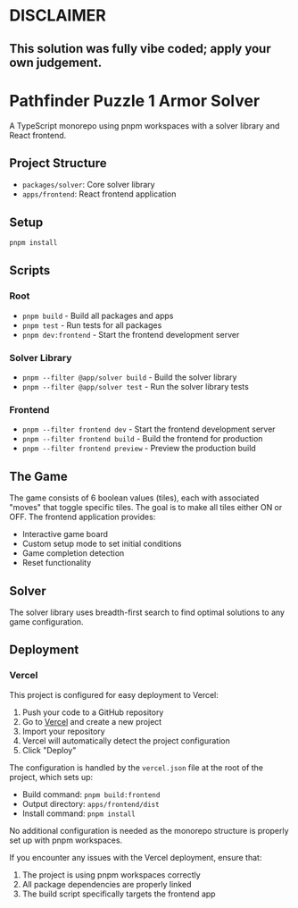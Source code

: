 # DISCLAIMER

## This solution was fully vibe coded; apply your own judgement.

# Pathfinder Puzzle 1 Armor Solver

A TypeScript monorepo using pnpm workspaces with a solver library and React frontend.

## Project Structure

- `packages/solver`: Core solver library
- `apps/frontend`: React frontend application

## Setup

```bash
pnpm install
```

## Scripts

### Root
- `pnpm build` - Build all packages and apps
- `pnpm test` - Run tests for all packages
- `pnpm dev:frontend` - Start the frontend development server

### Solver Library
- `pnpm --filter @app/solver build` - Build the solver library
- `pnpm --filter @app/solver test` - Run the solver library tests

### Frontend
- `pnpm --filter frontend dev` - Start the frontend development server
- `pnpm --filter frontend build` - Build the frontend for production
- `pnpm --filter frontend preview` - Preview the production build

## The Game

The game consists of 6 boolean values (tiles), each with associated "moves" that toggle specific tiles. The goal is to make all tiles either ON or OFF. The frontend application provides:

- Interactive game board
- Custom setup mode to set initial conditions
- Game completion detection
- Reset functionality

## Solver

The solver library uses breadth-first search to find optimal solutions to any game configuration.

## Deployment

### Vercel

This project is configured for easy deployment to Vercel:

1. Push your code to a GitHub repository
2. Go to [Vercel](https://vercel.com) and create a new project
3. Import your repository
4. Vercel will automatically detect the project configuration
5. Click "Deploy"

The configuration is handled by the `vercel.json` file at the root of the project, which sets up:
- Build command: `pnpm build:frontend`
- Output directory: `apps/frontend/dist` 
- Install command: `pnpm install`

No additional configuration is needed as the monorepo structure is properly set up with pnpm workspaces.

If you encounter any issues with the Vercel deployment, ensure that:
1. The project is using pnpm workspaces correctly
2. All package dependencies are properly linked
3. The build script specifically targets the frontend app